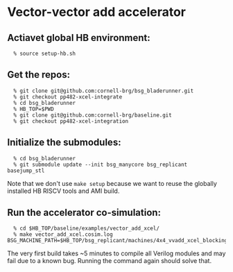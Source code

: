 # Vector-vector add accelerator

## Actiavet global HB environment:
  
```
  % source setup-hb.sh
```

## Get the repos:
  
```
  % git clone git@github.com:cornell-brg/bsg_bladerunner.git
  % git checkout pp482-xcel-integrate
  % cd bsg_bladerunner
  % HB_TOP=$PWD
  % git clone git@github.com:cornell-brg/baseline.git
  % git checkout pp482-xcel-integration
```

## Initialize the submodules:
  
```
  % cd bsg_bladerunner
  % git submodule update --init bsg_manycore bsg_replicant basejump_stl
```
  Note that we don't use `make setup` because we want to reuse the globally
  installed HB RISCV tools and AMI build.
  
## Run the accelerator co-simulation:
  
```
  % cd $HB_TOP/baseline/examples/vector_add_xcel/
  % make vector_add_xcel.cosim.log BSG_MACHINE_PATH=$HB_TOP/bsg_replicant/machines/4x4_vvadd_xcel_blocking_vcache_f1_model
```
  The very first build takes ~5 minutes to compile all Verilog modules and
  may fail due to a known bug. Running the command again should solve that.
